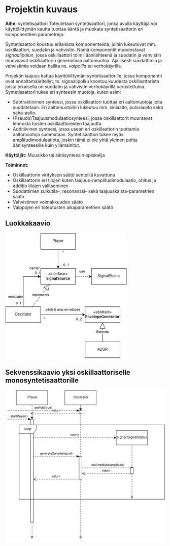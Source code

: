 # Projektin kuvaus
**Aihe:** syntetisaattori
Toteutetaan syntetisaattori, jonka avulla käyttäjä voi käyttöliittymän kautta tuottaa ääntä ja muokata syntetisaattorin eri komponenttien parametreja.

Syntetisaattori koostuu erilaisista komponenteista, joihin lukeutuvat mm. oskillaattori, suodatin ja vahvistin. Nämä komponentit muodostavat *signaalipolun*, jossa oskillaattori toimii äänilähteenä ja suodatin ja vahvistin muovaavat oskillaattorin generoimaa aaltomuotoa. Ajallisesti suodattimia ja vahvistimia voidaan hallita ns. *vaipoilla* tai verhokäyrillä.

Projektin laajuus kattaa käyttöliittymän syntetisaattorille, jossa komponentit ovat ennaltamääritellyt, ts. signaalipolku koostuu kuudesta oskillaattorista joista jokaisella on suodatin ja vahvistin verhokäyrillä varustettuina. Syntetisaattori tukee eri synteesin muotoja, kuten esim:
- Subtraktiivinen synteesi, jossa oskillaattori tuottaa eri aaltomuotoja joita suodatetaan. Eri aaltomuotoihin lukeutuu mm. siniaalto, pulssiaalto sekä saha-aalto.
- (Pseudo)Taajuusmodulaatiosynteesi, jossa oskillaattorit muuntavat lennosta toisten oskillaattoreiden taajuutta.
- Additiivinen synteesi, jossa usean eri oskillaattorin tuottamia aaltomuotoja summataan.
Syntetisaattori tukee myös amplitudimodulaatiota, joskin tämä ei ole yhtä yleinen pohja äänisynteesille kuin yllämainitut.

**Käyttäjät:** Muusikko tai äänisynteesin opiskelija

**Toiminnot:**

- Oskillaattorin virityksen säätö senteillä kuvattuna
- Oskillaattorin eri tilojen kuten taajuus-/amplitudimodulaatio, ohitus ja additio tilojen valitseminen
- Suodattimen sulkutila-, resonanssi- sekä taajuuskaista-parametrien säätö
- Vahvistimen voimakkuuden säätö
- Vaippojen eri toteutusten aikaparametrien säätö


## Luokkakaavio
![Luokkakaavio](luokkakaavio.png)
## Sekvenssikaavio yksi oskillaattoriselle monosyntetisaattorille
![Sekvenssikaavio](sekvenssikaavio.png)


